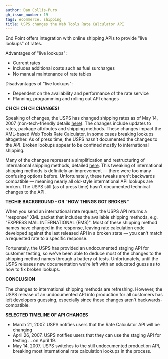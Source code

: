 ```yaml
---
author: Dan Collis-Puro
gh_issue_number: 19
tags: ecommerce, shipping
title: USPS changes the Web Tools Rate Calculator API
---
```


End Point offers integration with online shipping APIs to provide "live lookups" of rates.

Advantages of "live lookups":

- Current rates
- Includes additional costs such as fuel surcharges
- No manual maintenance of rate tables

Disadvantages of "live lookups":

- Dependent on the availability and performance of the rate service
- Planning, programming and rolling out API changes

**CH CH CH CH CHANGES!**

Speaking of changes, the USPS has changed shipping rates as of May 14, 2007 (non-tech-friendly details [here](http://www.usps.com/ratecase/)). The changes include updates to rates, package attributes and shipping methods. These changes impact the XML-based Web Tools Rate Calculator, in some cases breaking lookups altogether. As of press time, the USPS hasn't documented the changes to the API. Broken lookups appear to be confined mostly to international shipping.

Many of the changes represent a simplification and restructuring of international shipping methods, detailed [here](http://www.usps.com/ratecase/simplified_international_rates.htm). This tweaking of international shipping methods is definitely an improvement — there were too many confusing options before. Unfortunately, these tweaks aren't backwards compatible — meaning nearly all old-style international API lookups are broken. The USPS still (as of press time) hasn't documented technical changes to the API.

**TECHIE BACKGROUND - OR "HOW THINGS GOT BROKEN"**

When you send an international rate request, the USPS API returns a "response" XML packet that includes the available shipping methods, e.g. "EXPRESS MAIL INTERNATIONAL (EMS)". Most of these shipping method names have changed in the response, leaving rate calculation code developed against the last released API in a broken state — you can't match a requested rate to a specific response.

Fortunately, the USPS has provided an undocumented staging API for customer testing, so we've been able to deduce most of the changes to the shipping method names through a battery of tests. Unfortunately, until the USPS releases new documentation we're left with an educated guess as to how to fix broken lookups.

**CONCLUSION**

The changes to international shipping methods are refreshing. However, the USPS release of an undocumented API into production for all customers has left developers guessing, especially since those changes aren't backwards-compatible.

**SELECTED TIMELINE OF API CHANGES**

- March 21, 2007. USPS notifies users that the Rate Calculator API will be changing
- April 26, 2007. USPS notifies users that they can use the staging API for testing ... on April 19.
- May 14, 2007. USPS switches to the still undocumented production API, breaking most international rate calculation lookups in the process.
